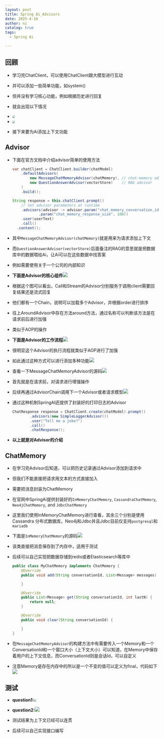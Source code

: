 ```yaml
---
layout: post
title: Spring Ai_Advisors
date: 2025-4-10
author: ni
catalog: true
tags:
  - Spring Ai

---
```


## 回顾

- 学习完ChatClient，可以使用ChatClient跟大模型进行互动
- 并可以添加一些简单功能，如system()
- 但并没有学习核心功能，例如根据历史进行回复
- 就会出现以下情况
- <img src="https://nihhh1-blog.oss-cn-beijing.aliyuncs.com/my-blog/Spring%20Ai/Snipaste_2025-04-13_14-20-10.png" style="zoom:50%;" />
- <img src="https://nihhh1-blog.oss-cn-beijing.aliyuncs.com/my-blog/Spring%20Ai/Snipaste_2025-04-13_14-20-45.png" style="zoom:50%;" />

- 接下来要为Ai添加上下文功能

## Advisor

- 下面在官方文档中介绍advisor简单的使用方法

  ```java
  var chatClient = ChatClient.builder(chatModel)
      .defaultAdvisors(
          new MessageChatMemoryAdvisor(chatMemory), // chat-memory advisor
          new QuestionAnswerAdvisor(vectorStore)    // RAG advisor
      )
      .build();
  
  String response = this.chatClient.prompt()
      // Set advisor parameters at runtime
      .advisors(advisor -> advisor.param("chat_memory_conversation_id", "678")
              .param("chat_memory_response_size", 100))
      .user(userText)
      .call()
  	.content();
  ```

- 其中`MessageChatMemoryAdvisor(chatMemory)`就是用来为请求添加上下文

- 而`QuestionAnswerAdvisor(vectorStore)`后面备注的RAG的意思就是把数据库中的数据喂给Ai，让Ai可以在这些数据中找答案

- 例如需要使用关于一个公司的内部知识

- **下面是Advisor的核心组件**![](https://nihhh1-blog.oss-cn-beijing.aliyuncs.com/my-blog/Spring%20Ai/advisors-api-classes.jpg)

- 根据这个图可以看出，Call和Stream的Advisor分别服务于调用client需要回复结果还是流式回复

- 他们都有一个Chain，说明可以加载多个Advisor，并根据order进行排序

- 往上AroundAdvisor中存在方法around方法，通过名称可以判断该方法是在请求前后进行加强

- 类似于AOP的操作

- **下面是Advisor的工作流程**![](https://nihhh1-blog.oss-cn-beijing.aliyuncs.com/my-blog/Spring%20Ai/advisors-flow.jpg)

- 很明显这个Advisor的执行流程就类似于AOP进行了加强

- 如此通过这种方式可以进行添加多种功能![](https://nihhh1-blog.oss-cn-beijing.aliyuncs.com/my-blog/Spring%20Ai/Snipaste_2025-04-13_14-49-58.png)

- 查看一下MessageChatMemoryAdvisor的源码![](https://nihhh1-blog.oss-cn-beijing.aliyuncs.com/my-blog/Spring%20Ai/Snipaste_2025-04-13_14-54-46.png)

- 首先就是在请求前，对请求进行增强操作

- 后续再通过AdvisorChain调用下一个Advisor或者请求模型![](https://nihhh1-blog.oss-cn-beijing.aliyuncs.com/my-blog/Spring%20Ai/Snipaste_2025-04-13_14-53-55.png)

- 通过这种机制SpringAI还提供了封装好的打印日志的Advisor

  ```java
  ChatResponse response = ChatClient.create(chatModel).prompt()
          .advisors(new SimpleLoggerAdvisor())
          .user("Tell me a joke?")
          .call()
          .chatResponse();
  ```

- **以上就是对Advisor的介绍**

## ChatMemory

- 在学习完Advisor后知道，可以把历史记录通过Advisor添加到请求中

- 但我们不能直接把请求用文本的方式直接加入

- 需要把消息封装为ChatMemory

- 在官网中SpringAi提供封装好的`InMemoryChatMemory`, `CassandraChatMemory`, `Neo4jChatMemory`, and `JdbcChatMemory`

- 这里我们使用InMemoryChatMemory进行查看，其余三个分别是使用Cassandra 分布式数据库，Neo4j和Jdbc并且Jdbc目前仅支持`postgresql`和`mariadb`

- 下面是`InMemoryChatMemory`的源码![](https://nihhh1-blog.oss-cn-beijing.aliyuncs.com/my-blog/Spring%20Ai/Snipaste_2025-04-13_15-16-14.png)

- 该类直接把消息保存到了内存中，适用于测试

- 后续可以自己实现把数据存储到redis或者Elasticsearch等库中

  ```java
  public class MyChatMemory implements ChatMemory {
      @Override
      public void add(String conversationId, List<Message> messages) {
  
      }
  
      @Override
      public List<Message> get(String conversationId, int lastN) {
          return null;
      }
  
      @Override
      public void clear(String conversationId) {
  
      }
  }
  ```

- 在`MessageChatMemoryAdvisor`的构建方法中有需要传入一个Memory和一个ConversationId和一个窗口大小（上下文大小）可以知道，在Memory中保存着用户的上下文信息，而ConversationId则是会话Id，可以自定义

- 注意Memory是存在内存中的所以是一个不变的值可以定义为final，代码如下![](https://nihhh1-blog.oss-cn-beijing.aliyuncs.com/my-blog/Spring%20Ai/Snipaste_2025-04-13_18-14-56.png)

## 测试

- **question1:**<img src="https://nihhh1-blog.oss-cn-beijing.aliyuncs.com/my-blog/Spring%20Ai/Snipaste_2025-04-13_14-20-10.png" style="zoom:50%;" />

- **question2:**![](https://nihhh1-blog.oss-cn-beijing.aliyuncs.com/my-blog/Spring%20Ai/Snipaste_2025-04-13_18-14-31.png)

- 测试结果为上下文已经可以连贯
- 后续可以自己实现接口编写
